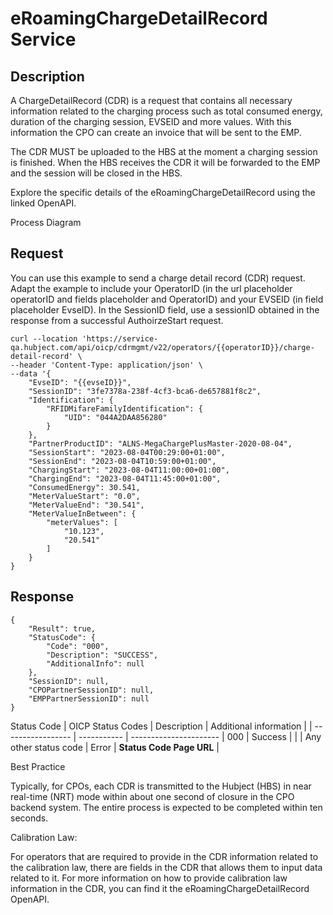  # eRoamingChargeDetailRecord Service

## Description 

A ChargeDetailRecord (CDR) is a request that contains all necessary information related to the charging process such as total consumed energy, duration of the charging session, EVSEID and more values. With this information the CPO can create an invoice that will be sent to the EMP. 

The CDR MUST be uploaded to the HBS at the moment a charging session is finished. When the HBS receives the CDR it will be forwarded to the EMP and the session will be closed in the HBS. 

Explore the specific details of the eRoamingChargeDetailRecord using the linked OpenAPI.

Process Diagram



## Request

You can use this example to send a charge detail record (CDR) request. Adapt the example to include your OperatorID (in the url placeholder operatorID and fields placeholder and OperatorID) and your EVSEID (in field placeholder EvseID). In the SessionID field, use a sessionID obtained in the response from a successful AuthoirzeStart request.
```
curl --location 'https://service-qa.hubject.com/api/oicp/cdrmgmt/v22/operators/{{operatorID}}/charge-detail-record' \
--header 'Content-Type: application/json' \
--data '{
    "EvseID": "{{evseID}}",
    "SessionID": "3fe7378a-238f-4cf3-bca6-de657881f8c2",
    "Identification": {
        "RFIDMifareFamilyIdentification": {
            "UID": "044A2DAA856280"
        }
    },
    "PartnerProductID": "ALNS-MegaChargePlusMaster-2020-08-04",
    "SessionStart": "2023-08-04T00:29:00+01:00",
    "SessionEnd": "2023-08-04T10:59:00+01:00",
    "ChargingStart": "2023-08-04T11:00:00+01:00",
    "ChargingEnd": "2023-08-04T11:45:00+01:00",
    "ConsumedEnergy": 30.541,
    "MeterValueStart": "0.0",
    "MeterValueEnd": "30.541",
    "MeterValueInBetween": {
        "meterValues": [
            "10.123",
            "20.541"
        ]
    }
}
```
## Response
```
{
    "Result": true,
    "StatusCode": {
        "Code": "000",
        "Description": "SUCCESS",
        "AdditionalInfo": null
    },
    "SessionID": null,
    "CPOPartnerSessionID": null,
    "EMPPartnerSessionID": null
}
```

Status Code
| OICP Status Codes | Description | Additional information |
| ----------------- | ----------- | ----------------------
| 000               | Success     |                        |
| Any other status code | Error   |  **Status Code Page URL** |


Best Practice

Typically, for CPOs, each CDR is transmitted to the Hubject (HBS) in near real-time (NRT) mode within about one second of closure in the CPO backend system. The entire process is expected to be completed within ten seconds.

Calibration Law: 

For operators that are required to provide in the CDR information related to the calibration law, there are fields in the CDR that allows them to input data related to it. For more information on how to provide calibration law information in the CDR, you can find it the eRoamingChargeDetailRecord OpenAPI.
